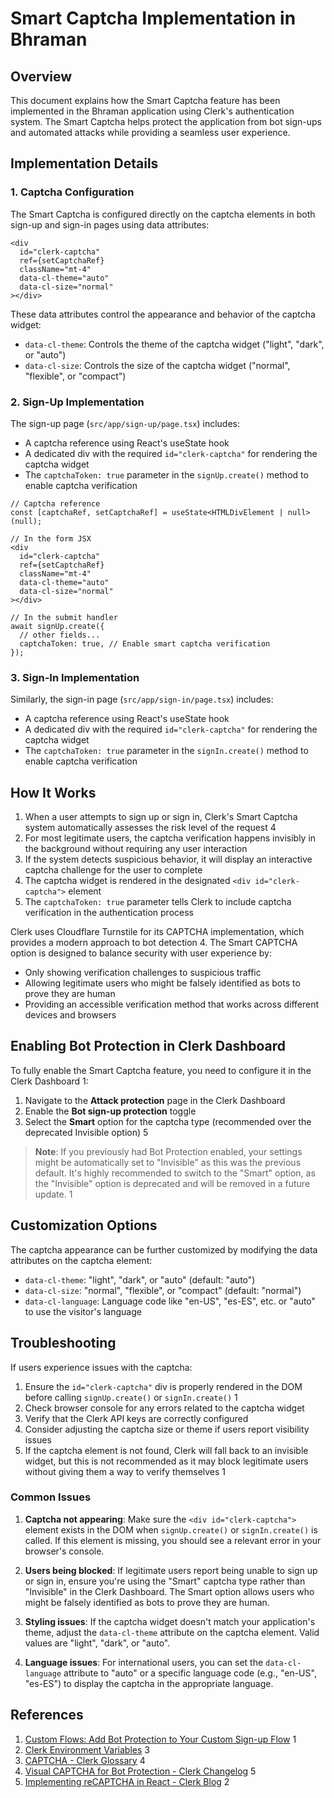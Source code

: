 # Smart Captcha Implementation in Bhraman

## Overview

This document explains how the Smart Captcha feature has been implemented in the Bhraman application using Clerk's authentication system. The Smart Captcha helps protect the application from bot sign-ups and automated attacks while providing a seamless user experience.

## Implementation Details

### 1. Captcha Configuration

The Smart Captcha is configured directly on the captcha elements in both sign-up and sign-in pages using data attributes:

```tsx
<div 
  id="clerk-captcha" 
  ref={setCaptchaRef} 
  className="mt-4"
  data-cl-theme="auto"
  data-cl-size="normal"
></div>
```

These data attributes control the appearance and behavior of the captcha widget:

- `data-cl-theme`: Controls the theme of the captcha widget ("light", "dark", or "auto")
- `data-cl-size`: Controls the size of the captcha widget ("normal", "flexible", or "compact")

### 2. Sign-Up Implementation

The sign-up page (`src/app/sign-up/page.tsx`) includes:

- A captcha reference using React's useState hook
- A dedicated div with the required `id="clerk-captcha"` for rendering the captcha widget
- The `captchaToken: true` parameter in the `signUp.create()` method to enable captcha verification

```tsx
// Captcha reference
const [captchaRef, setCaptchaRef] = useState<HTMLDivElement | null>(null);

// In the form JSX
<div 
  id="clerk-captcha" 
  ref={setCaptchaRef} 
  className="mt-4"
  data-cl-theme="auto"
  data-cl-size="normal"
></div>

// In the submit handler
await signUp.create({
  // other fields...
  captchaToken: true, // Enable smart captcha verification
});
```

### 3. Sign-In Implementation

Similarly, the sign-in page (`src/app/sign-in/page.tsx`) includes:

- A captcha reference using React's useState hook
- A dedicated div with the required `id="clerk-captcha"` for rendering the captcha widget
- The `captchaToken: true` parameter in the `signIn.create()` method to enable captcha verification

## How It Works

1. When a user attempts to sign up or sign in, Clerk's Smart Captcha system automatically assesses the risk level of the request <mcreference link="https://clerk.com/glossary/captcha" index="4">4</mcreference>
2. For most legitimate users, the captcha verification happens invisibly in the background without requiring any user interaction
3. If the system detects suspicious behavior, it will display an interactive captcha challenge for the user to complete
4. The captcha widget is rendered in the designated `<div id="clerk-captcha">` element
5. The `captchaToken: true` parameter tells Clerk to include captcha verification in the authentication process

Clerk uses Cloudflare Turnstile for its CAPTCHA implementation, which provides a modern approach to bot detection <mcreference link="https://clerk.com/glossary/captcha" index="4">4</mcreference>. The Smart CAPTCHA option is designed to balance security with user experience by:

- Only showing verification challenges to suspicious traffic
- Allowing legitimate users who might be falsely identified as bots to prove they are human
- Providing an accessible verification method that works across different devices and browsers

## Enabling Bot Protection in Clerk Dashboard

To fully enable the Smart Captcha feature, you need to configure it in the Clerk Dashboard <mcreference link="https://clerk.com/docs/custom-flows/bot-sign-up-protection" index="1">1</mcreference>:

1. Navigate to the **Attack protection** page in the Clerk Dashboard
2. Enable the **Bot sign-up protection** toggle
3. Select the **Smart** option for the captcha type (recommended over the deprecated Invisible option) <mcreference link="https://clerk.com/changelog/2024-04-19-visual-captcha" index="5">5</mcreference>

> **Note**: If you previously had Bot Protection enabled, your settings might be automatically set to "Invisible" as this was the previous default. It's highly recommended to switch to the "Smart" option, as the "Invisible" option is deprecated and will be removed in a future update. <mcreference link="https://clerk.com/docs/custom-flows/bot-sign-up-protection" index="1">1</mcreference>

## Customization Options

The captcha appearance can be further customized by modifying the data attributes on the captcha element:

- `data-cl-theme`: "light", "dark", or "auto" (default: "auto")
- `data-cl-size`: "normal", "flexible", or "compact" (default: "normal")
- `data-cl-language`: Language code like "en-US", "es-ES", etc. or "auto" to use the visitor's language

## Troubleshooting

If users experience issues with the captcha:

1. Ensure the `id="clerk-captcha"` div is properly rendered in the DOM before calling `signUp.create()` or `signIn.create()` <mcreference link="https://clerk.com/docs/custom-flows/bot-sign-up-protection" index="1">1</mcreference>
2. Check browser console for any errors related to the captcha widget
3. Verify that the Clerk API keys are correctly configured
4. Consider adjusting the captcha size or theme if users report visibility issues
5. If the captcha element is not found, Clerk will fall back to an invisible widget, but this is not recommended as it may block legitimate users without giving them a way to verify themselves <mcreference link="https://clerk.com/docs/custom-flows/bot-sign-up-protection" index="1">1</mcreference>

### Common Issues

1. **Captcha not appearing**: Make sure the `<div id="clerk-captcha">` element exists in the DOM when `signUp.create()` or `signIn.create()` is called. If this element is missing, you should see a relevant error in your browser's console.

2. **Users being blocked**: If legitimate users report being unable to sign up or sign in, ensure you're using the "Smart" captcha type rather than "Invisible" in the Clerk Dashboard. The Smart option allows users who might be falsely identified as bots to prove they are human.

3. **Styling issues**: If the captcha widget doesn't match your application's theme, adjust the `data-cl-theme` attribute on the captcha element. Valid values are "light", "dark", or "auto".

4. **Language issues**: For international users, you can set the `data-cl-language` attribute to "auto" or a specific language code (e.g., "en-US", "es-ES") to display the captcha in the appropriate language.

## References

1. [Custom Flows: Add Bot Protection to Your Custom Sign-up Flow](https://clerk.com/docs/custom-flows/bot-sign-up-protection) <mcreference link="https://clerk.com/docs/custom-flows/bot-sign-up-protection" index="1">1</mcreference>
2. [Clerk Environment Variables](https://clerk.com/docs/deployments/clerk-environment-variables) <mcreference link="https://clerk.com/docs/deployments/clerk-environment-variables" index="3">3</mcreference>
3. [CAPTCHA - Clerk Glossary](https://clerk.com/glossary/captcha) <mcreference link="https://clerk.com/glossary/captcha" index="4">4</mcreference>
4. [Visual CAPTCHA for Bot Protection - Clerk Changelog](https://clerk.com/changelog/2024-04-19-visual-captcha) <mcreference link="https://clerk.com/changelog/2024-04-19-visual-captcha" index="5">5</mcreference>
5. [Implementing reCAPTCHA in React - Clerk Blog](https://clerk.com/blog/implementing-recaptcha-in-react) <mcreference link="https://clerk.com/blog/implementing-recaptcha-in-react" index="2">2</mcreference>